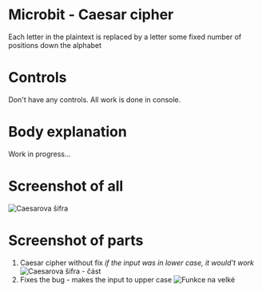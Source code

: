# Microbit - Caesar cipher
Each letter in the plaintext is replaced by a letter some fixed number of positions down the alphabet

# Controls
Don't have any controls. All work is done in console.

# Body explanation
Work in progress...

# Screenshot of all
![Caesarova šifra](https://user-images.githubusercontent.com/91016931/137002633-30e72bc7-f300-44ae-b157-6ee57f795d39.png)

# Screenshot of parts
1. Caesar cipher without fix *if the input was in lower case, it would't work*
![Caesarova šifra - část](https://user-images.githubusercontent.com/91016931/137002672-799f4eb4-5a92-4082-8c06-32ab67232194.png)
2. Fixes the bug - makes the input to upper case
![Funkce na velké](https://user-images.githubusercontent.com/91016931/137002653-da7fa59d-65cf-452d-a6e3-868f9bed7fe3.png)
